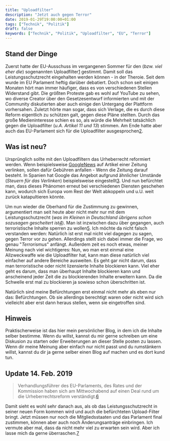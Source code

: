 ```yaml
---
title: "Uploadfilter"
description: "Jetzt auch gegen Terror"
date: 2019-01-29T19:00:00+01:00
tags: ["Technik", "Politik"]
draft: false
keywords: ["Technik", "Politik", "Uploadfilter", "EU", "Terror"]
---
```


## Stand der Dinge

Zuerst hatte der EU-Ausschuss im vergangenen Sommer für den (_bzw. viel eher die_) sogenannten Uploadfilter[1] gestimmt. Damit soll das Leistungsschutzrecht eingehalten werden können - in der Theroie. Seit dem wurde im EU Parlament heftig darüber debatiert. Doch schon seit einigen Monaten hört man immer häufiger, dass es von verschiedenen Stellen Widerstand gibt. Die größten Proteste gab es wohl auf YouTube zu sehen, wo diverse Creator über den Gesetzesentwurf informierten und mit der Community diskutierten aber auch einige den Untergang der Plattform vorhersahen. Zuletzt hörte man sogar, dass sich Verlage, die es durch diese Reform eigentlich zu schützen galt, gegen diese Pläne stellten. Durch das große Medieninteresse schien es so, als würde die Mehrheit tatsächlich gegen die Uploadfilter (_u.A. Artikel 11 und 13_) stimmen. Am Ende hatte aber auch das EU-Parlament sich für die Uploadfilter ausgesprochen[2].


## Was ist neu?

Ursprünglich sollte mit den Uploadfiltern das Urheberrecht reformiert werden. Wenn beispielsweise [GoogleNews](https://news.google.com/) auf Artikel einer Zeitung verlinken, sollen dafür Gebühren anfallen - Wenn die Zeitung darauf besteht. In Spanien hat Google das Angebot aufgrund ähnlicher Umstände (_Steuern für das Verlinken_) beispielsweise eingestellt[3]. Und nun befürchtet man, dass dieses Phänomen erneut bei verschiedenen Diensten geschehen kann, wodurch sich Europa vom Rest der Welt abkoppeln und u.U. weit zurück katapultieren könnte.

Um nun wieder die Oberhand für die Zustimmung zu gewinnen, argumentiert man seit heute aber nicht mehr nur mit dem Leistungsschutzrecht (_was im Kleinen in Deutschland übrigens schon sozusagen gescheitert ist[4]_). Man ist inzwischen dazu über gegangen, auch terroristische Inhalte sperren zu wollen[5]. Ich möchte da nicht falsch verstanden werden: Natürlich ist erst mal nicht viel dagegen zu sagen, gegen Terror vor zu gehen. Allerdings stellt sich dabei immer die Frage, wo genau "_Terrorismus_" anfängt. Außerdem zeit es noch etwas, meiner Meinung nach viel wichtigeres: Nun, wo man erst einmal eine Allzweckwaffe wie die Uploadfilter hat, kann man diese natürlich viel einfacher auf andere Bereiche ausweiten. Es geht gar nicht darum, dass man terroristische oder nicht lizensierte Inhalte blockieren kann. Viel eher geht es darum, dass man überhaupt Inhalte blockieren kann und anscheinend jeder Zeit die zu blockierenden Inhalte erweitern kann. Da die Schwelle erst mal zu blockieren ja sowieso schon überschritten ist.

Natürlich sind meine Befürchtungen erst einmal nicht mehr als eben nur das: Befürchtungen. Ob sie allerdings berechtigt waren oder nicht wird sich vielleicht aber erst dann heraus stellen, wenn sie eingetroffen sind.


## Hinweis

Praktischerweise ist das hier mein persönlicher Blog, in dem ich die Inhalte selber bestimme. Wenn du willst, kannst du mir gerne schreiben um eine Diskusion zu starten oder Erweiterungen an dieser Stelle posten zu lassen. Wenn dir meine Meinung aber einfach nur nicht passt und du rumstänkern willst, kannst du dir ja gerne selber einen Blog auf machen und es dort kund tun.


## Update 14. Feb. 2019

> Verhandlungsführer des EU-Parlaments, des Rates und der Kommission haben sich am Mittwochabend auf einen Deal rund um die Urheberrechtsreform verständigt.[6]

Damit sieht es wohl sehr danach aus, als ob das Leistungsschutzrecht in seiner neuen Form kommen wird und auch die befürchteten Upload-Filter bringt. Jetzt müssen nur noch die Mitgliedsstaaten und das Parlament final zustimmen, können aber auch noch Änderungsanträge einbringen. Ich vermute aber mal, dass da nicht mehr viel zu erwarten sein wird. Aber ich lasse mich da gerne überraschen.[7]




[1]: https://de.wikipedia.org/wiki/Upload-Filter#Geplante_EU-Urheberrechtsreform_2018/2019
[2]: https://netzpolitik.org/2018/das-eu-parlament-legt-einen-schleier-ueber-das-internet-votum-fuer-upload-filter-und-leistungsschutzrecht/
[3]: http://www.spiegel.de/netzwelt/netzpolitik/google-news-in-spanien-abgeschaltet-kein-geld-fuer-verlage-a-1009027.html
[4]: https://netzpolitik.org/2018/das-leistungsschutzrecht-ein-zombie-gesetz-aus-deutschland-wird-bald-in-ganz-europa-realitaet/
[5]: https://netzpolitik.org/2019/uploadfilter-gegen-terroristische-online-inhalte-wie-das-eu-parlament-um-seine-position-ringt/
[6]: https://www.heise.de/newsticker/meldung/Upload-Filter-und-Leistungsschutzrecht-EU-Gremien-einigen-sich-auf-Copyright-Reform-4308720.html
[7]: https://www.tagesschau.de/ausland/eu-urheberrechtsreform-101.html

